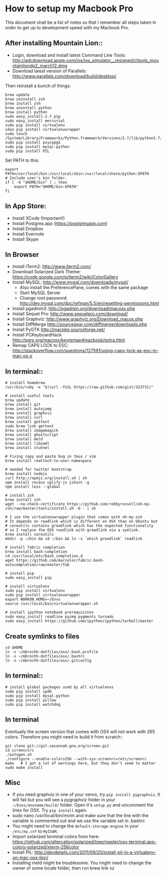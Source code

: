 # How to setup my Macbook Pro

This document shall be a list of notes so that I remember all steps taken in order to get up to development speed with my Macbook Pro.

## After installing Mountain Lion::

* Login, download and install latest Command Line Tools: http://adcdownload.apple.com/ios/ios_simulator__resigned/cltools_mountainliondp2_march12.dmg
* Download latest version of Parallels: http://www.parallels.com/download/build/desktop/

Then reinstall a bunch of things:

    brew update
    brew uninstall zsh
    brew install zsh
    brew uninstall python
    brew install python
    sudo easy_install-2.7 pip
    sudo easy_install mercurial
    sudo pip install virtualenv
    sduo pip install virtualenvwrapper
    sudo touch /System/Library/Frameworks/Python.framework/Versions/2.7/lib/python2.7/distutils/__init__.py
    sudo pip install psycopg2
    sudo pip install mysql-python
    sudo pip install PIL

Set PATH to this:

    export PATH=/usr/local/bin:/usr/local/sbin:/usr/local/share/python:$PATH
    # Include user's bin folder.
    if [ -d "$HOME/bin" ] ; then
        export PATH="$HOME/bin:$PATH"
    fi

## In App Store:

* Install XCode (Important!)
* Install Postgres.app (https://postgresapp.com)
* Install Dropbox
* Install Evernote
* Install Skype

## In Browser
* Install iTerm2: http://www.iterm2.com/
* Download Solarized Dark Theme: https://code.google.com/p/iterm2/wiki/ColorGallery
* Install MySQL: http://www.mysql.com/downloads/mysql/
  * Also install the PreferencePane, comes with the same package
  * Start MySQL Server
  * Change root password: http://dev.mysql.com/doc/refman/5.5/en/resetting-permissions.html
* Install pgadmin3: http://pgadmin.org/download/macosx.php
* Install Sequel Pro: http://www.sequelpro.com/download/
* Install Graphviz: http://www.graphviz.org/Download_macos.php
* Install DiffMerge http://sourcegear.com/diffmerge/downloads.php
* Install PyGTK http://macpkg.sourceforge.net/
* Install PCKeyboardHack http://pqrs.org/macosx/keyremap4macbook/extra.html
* Remap CAPS LOCK to ESC: http://stackoverflow.com/questions/127591/using-caps-lock-as-esc-in-mac-os-x

## In terminal::

    # install homebrew
    /usr/bin/ruby -e "$(curl -fsSL https://raw.github.com/gist/323731)"

    # install useful tools
    brew update
    brew install git
    brew install autojump
    brew install graphviz
    brew install curl
    brew install gettext
    sudo brew link gettext
    brew install imagemagick
    brew install ghostscript
    brew install meld
    brew install libyaml
    brew install stunnel

    # Fixing copy and paste bug in tmux / vim
    brew install reattach-to-user-namespace

    # needed for twitter bootstrap
    brew install nodejs
    curl http://npmjs.org/install.sh | sh
    npm install recess uglify-js jshint -g
    npm install less --global

    # install zsh
    brew install zsh
    wget --no-check-certificate https://github.com/robbyrussell/oh-my-zsh/raw/master/tools/install.sh -O - | sh

    # I use the virtualenvwrapper plugin that comes with oh-my-zsh
    # It depends on readlink which is different on OSX than on Ubuntu but
    # coreutils contains greadlink which has the expected functionality
    # so I replace the OSX readlink with greadlink via a symlink.
    brew install coreutils
    mkdir -p ~/bin && cd ~/bin && ln -s `which greadlink` readlink

    # install fabric completion
    brew install bash-completion
    cd /usr/local/etc/bash_completion.d
    wget https://github.com/marcelor/fabric-bash-autocompletion/raw/master/fab

	# install pip
    sudo easy_install pip

	# install virtualenv
	sudo pip install virtualenv
	sudo pip install virtualenvwrapper
	export WORKON_HOME=~/Envs
	source /usr/local/bin/virtualenvwrapper.sh

    # install ipython notebook prerequisites
    sudo easy_install readline pyzmq pygments tornado
    sudo easy_install https://github.com/ipython/ipython/tarball/master

## Create symlinks to files

    cd $HOME
    ln -s ~/mbrochh-dotfiles/osx/.bash_profile
    ln -s ~/mbrochh-dotfiles/osx/.bashrc
    ln -s ~/mbrochh-dotfiles/osx/.gitconfig

## In terminal::

	# install global packages used by all virtualenvs
	sudo pip install ipdb
	sudo pip install mysql-python
	sudo pip install pillow
    sudo pip install watchdog

## In terminal

Eventually the screen version that comes with OSX will not work with 265
colors. Therefore you might need to build it from scratch::

    git clone git://git.savannah.gnu.org/screen.git
    cd screen/src
    ./autogen.sh
    ./configure --enable-colors256 --with-sys-screenrc=/etc/screenrc
    make   # I got a lot of warnings here, but they don't seem to matter
    sudo make install

## Misc

* If you need graphviz in one of your venvs, try ``pip install pygraphviz``.
  It will fail but you will see a pygraphviz folder in your
  ``~/Envs/envname/build/`` folder. Open it's ``setup.py`` and uncomment
  the lines for OSX. Try ``pip install`` again.
* sudo nano /usr/local/bin/mvim and make sure that the line with the variable
  is commented out and we use the variable set in .bashrc
* You might need to change the ``default-storage-engine`` in your
  ``/etc/my.cnf`` to ``MyISAM``.
* Import solarized terminal colors from here:
  https://github.com/altercation/solarized/tree/master/osx-terminal.app-colors-solarized/xterm-256color
* Install PIL: http://devdetails.com/2011/09/20/install-pil-in-a-virtualenv-on-mac-osx-lion/
* Installing meld might be troublesome. You might need to change the owner
  of some locale folder, then run brew link xz
